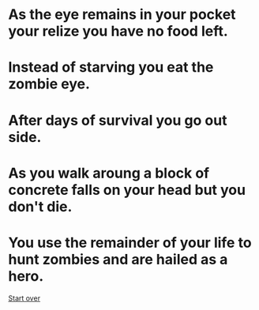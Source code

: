 # As the eye remains in your pocket your relize you have no food left.

# Instead of starving you eat the zombie eye. 

# After days of survival you go out side.

# As you walk aroung a block of concrete falls on your head but you don't die.

# You use the remainder of your life to hunt zombies and are hailed as a hero. 

[Start over](../your-adventure-begins.md)